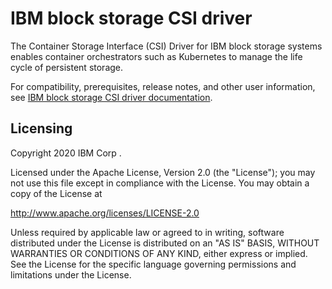 # IBM block storage CSI driver 
The Container Storage Interface (CSI) Driver for IBM block storage systems enables container orchestrators such as Kubernetes to manage the life cycle of persistent storage.

For compatibility, prerequisites, release notes, and other user information, see [IBM block storage CSI driver documentation](https://www.ibm.com/docs/en/stg-block-csi-driver).

## Licensing

Copyright 2020 IBM Corp .

Licensed under the Apache License, Version 2.0 (the "License");
you may not use this file except in compliance with the License.
You may obtain a copy of the License at

http://www.apache.org/licenses/LICENSE-2.0

Unless required by applicable law or agreed to in writing, software
distributed under the License is distributed on an "AS IS" BASIS,
WITHOUT WARRANTIES OR CONDITIONS OF ANY KIND, either express or implied.
See the License for the specific language governing permissions and
limitations under the License.

